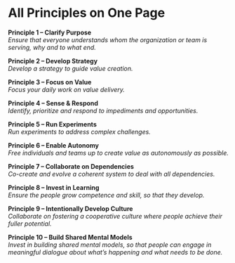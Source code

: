# All Principles on One Page


**Principle 1 – Clarify Purpose** \
_Ensure that everyone understands whom the organization or team is serving, why and to what end._

**Principle 2 – Develop Strategy** \
_Develop a strategy to guide value creation._

**Principle 3 – Focus on Value** \
_Focus your daily work on value delivery._

**Principle 4 – Sense & Respond** \
_Identify, prioritize and respond to impediments and opportunities._

**Principle 5 – Run Experiments** \
_Run experiments to address complex challenges._

**Principle 6 – Enable Autonomy** \
_Free individuals and teams up to create value as autonomously as possible._

**Principle 7 – Collaborate on Dependencies** \
_Co-create and evolve a coherent system to deal with all dependencies._

**Principle 8 – Invest in Learning** \
_Ensure the people grow competence and skill, so that they develop._

**Principle 9 – Intentionally Develop Culture** \
_Collaborate on fostering a cooperative culture where people achieve their fuller potential._

**Principle 10 – Build Shared Mental Models** \
_Invest in building shared mental models, so that people can engage in meaningful dialogue about what’s happening and what needs to be done._

